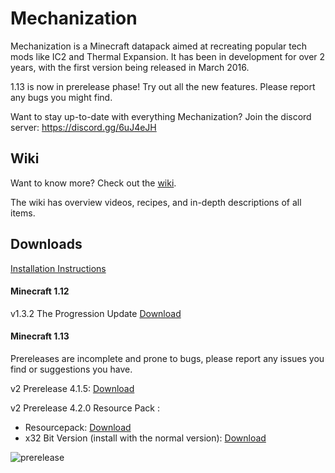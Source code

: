 # Mechanization
Mechanization is a Minecraft datapack aimed at recreating popular tech mods like IC2 and Thermal Expansion. It has been in development for over 2 years, with the first version being released in March 2016.

1.13 is now in prerelease phase! Try out all the new features. Please report any bugs you might find.

Want to stay up-to-date with everything Mechanization? Join the discord server: https://discord.gg/6uJ4eJH

## Wiki
Want to know more? Check out the [wiki](https://github.com/ImCoolYeah105/Mechanization/wiki).

The wiki has overview videos, recipes, and in-depth descriptions of all items.

## Downloads

[Installation Instructions](https://github.com/ImCoolYeah105/Mechanization/wiki/Installion)

#### Minecraft 1.12

v1.3.2 The Progression Update [Download](https://www.dropbox.com/s/z895rnqzrk25np1/mechanization_v1.3.2.zip?dl=1)

#### Minecraft 1.13

Prereleases are incomplete and prone to bugs, please report any issues you find or suggestions you have.

v2 Prerelease 4.1.5: [Download](https://www.dropbox.com/s/vat2mpf6wkwi0b4/MechanizationPre_4.2.0.zip?dl=1)

v2 Prerelease 4.2.0 Resource Pack :
* Resourcepack: [Download](https://www.dropbox.com/s/rq646frqxrrktzv/MechanizationResources.zip?dl=1)
* x32 Bit Version (install with the normal version): [Download](https://www.dropbox.com/s/rq646frqxrrktzv/MechanizationResources.zip?dl=1)

![prerelease](https://i.imgur.com/l24m8kg.png)
